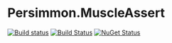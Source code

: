 # Persimmon.MuscleAssert

[![Build status](https://ci.appveyor.com/api/projects/status/cipxc9yeck2qtguo/branch/master?svg=true)](https://ci.appveyor.com/project/pocketberserker/persimmon-assertion/branch/master)
[![Build Status](https://travis-ci.org/persimmon-projects/Persimmon.MuscleAssert.svg?branch=master)](https://travis-ci.org/persimmon-projects/Persimmon.MuscleAssert)
[![NuGet Status](http://img.shields.io/nuget/v/Persimmon.MuscleAssert.svg?style=flat)](https://www.nuget.org/packages/Persimmon.MuscleAssert/)

